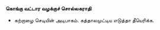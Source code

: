 **கொங்கு வட்டார வழக்குச் சொல்லகராதி**
- கற்றாழை செடியின் அடிபாகம். கத்தாலமுட்டிய எடுத்தா தீயெரிக்க.

